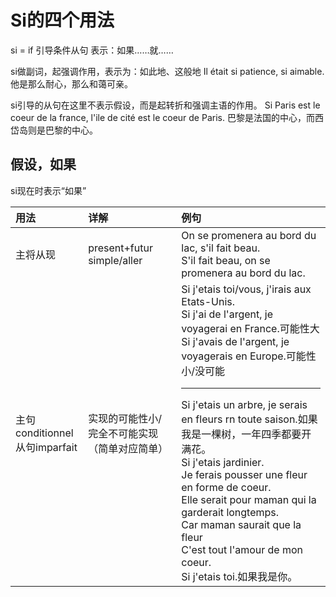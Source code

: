 # Si的四个用法

si = if
引导条件从句
表示：如果……就……

si做副词，起强调作用，表示为：如此地、这般地
Il était si patience, si aimable.
他是那么耐心，那么和蔼可亲。

si引导的从句在这里不表示假设，而是起转折和强调主语的作用。
Si Paris est le coeur de la france, l'ile de cité est le coeur de Paris.
巴黎是法国的中心，而西岱岛则是巴黎的中心。

## 假设，如果

si现在时表示“如果”

|用法|详解|例句|
|:--|:--|:--|
|主将从现|present+futur simple/aller|On se promenera au bord du lac, s'il fait beau.<br>S'il fait beau, on se promenera au bord du lac.|
|主句conditionnel<br>从句imparfait|实现的可能性小/完全不可能实现<br>（简单对应简单）|Si j'etais toi/vous, j'irais aux Etats-Unis.<br>Si j'ai de l'argent, je voyagerai en France.可能性大<br>Si j'avais de l'argent, je voyagerais en Europe.可能性小/没可能<hr>Si j'etais un arbre, je serais en fleurs rn toute saison.如果我是一棵树，一年四季都要开满花。<br>Si j'etais jardinier.<br>Je ferais pousser une fleur en forme de coeur.<br>Elle serait pour maman qui la garderait longtemps.<br>Car maman saurait que la fleur<br>C'est tout l'amour de mon coeur.<br>Si j'etais toi.如果我是你。|
